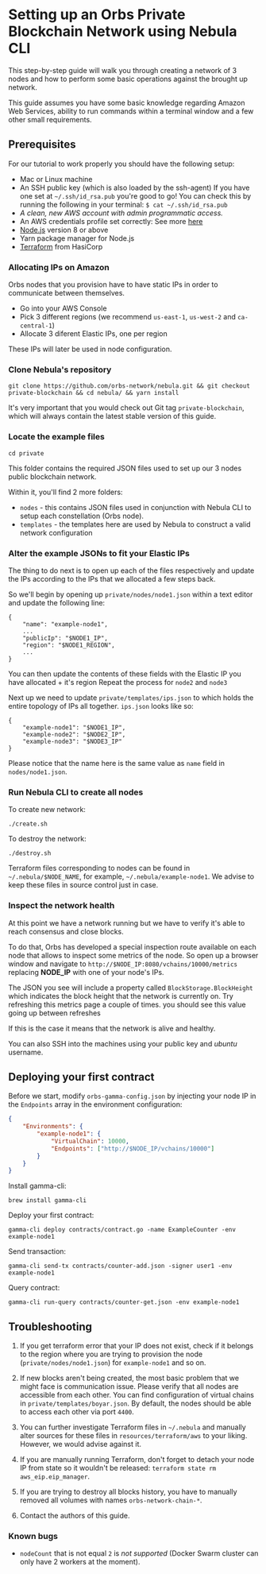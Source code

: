 # Setting up an Orbs Private Blockchain Network using Nebula CLI

This step-by-step guide will walk you through creating a network of 3 nodes
and how to perform some basic operations against the brought up network.

This guide assumes you have some basic knowledge regarding Amazon Web Services, ability to run commands within a terminal window and a few other small requirements.

## Prerequisites

For our tutorial to work properly you should have the following setup:

- Mac or Linux machine
- An SSH public key (which is also loaded by the ssh-agent)
  If you have one set at `~/.ssh/id_rsa.pub` you're good to go!
  You can check this by running the following in your terminal:
  `$ cat ~/.ssh/id_rsa.pub`
- *A clean, new AWS account with admin programmatic access.*
- An AWS credentials profile set correctly:
  See more [here](https://docs.aws.amazon.com/cli/latest/userguide/cli-configure-profiles.html)
- [Node.js](https://nodejs.org/en/) version 8 or above
- Yarn package manager for Node.js
- [Terraform](https://www.terraform.io/downloads.html) from HasiCorp

### Allocating IPs on Amazon

Orbs nodes that you provision have to have static IPs in order to communicate between themselves.

- Go into your AWS Console
- Pick 3 different regions (we recommend `us-east-1`, `us-west-2` and `ca-central-1`)
- Allocate 3 diferent Elastic IPs, one per region

These IPs will later be used in node configuration.

### Clone Nebula's repository

    git clone https://github.com/orbs-network/nebula.git && git checkout private-blockchain && cd nebula/ && yarn install

It's very important that you would check out Git tag `private-blockchain`, which will always contain the latest stable version of this guide.

### Locate the example files

    cd private

This folder contains the required JSON files used to set up our 3 nodes public blockchain network.

Within it, you'll find 2 more folders:

- `nodes` - this contains JSON files used in conjunction with Nebula CLI to setup each constellation (Orbs node).
- `templates` - the templates here are used by Nebula to construct a valid network configuration

### Alter the example JSONs to fit your Elastic IPs

The thing to do next is to open up each of the files respectively and update the IPs
according to the IPs that we allocated a few steps back.

So we'll begin by opening up `private/nodes/node1.json` within a text editor and update the following line:

    {
        "name": "example-node1",
        ...
        "publicIp": "$NODE1_IP",
        "region": "$NODE1_REGION",
        ...
    }

You can then update the contents of these fields with the Elastic IP you have allocated + it's region
Repeat the process for `node2` and `node3`

Next up we need to update `private/templates/ips.json` to which holds the entire topology of IPs all together.
`ips.json` looks like so:

    {
        "example-node1": "$NODE1_IP",
        "example-node2": "$NODE2_IP",
        "example-node3": "$NODE3_IP"
    }

Please notice that the name here is the same value as `name` field in `nodes/node1.json`.

### Run Nebula CLI to create all nodes

To create new network:

    ./create.sh

To destroy the network:

    ./destroy.sh

Terraform files corresponding to nodes can be found in `~/.nebula/$NODE_NAME`, for example, `~/.nebula/example-node1`. We advise to keep these files in source control just in case.

### Inspect the network health

At this point we have a network running but we have to verify it's able to reach consensus and close blocks.

To do that, Orbs has developed a special inspection route available on each node that allows to inspect some metrics
of the node. So open up a browser window and navigate to `http://$NODE_IP:8080/vchains/10000/metrics` replacing __NODE_IP__ with 
one of your node's IPs.

The JSON you see will include a property called `BlockStorage.BlockHeight` which indicates the block height that the network is currently on.
Try refreshing this metrics page a couple of times. you should see this value going up between refreshes

If this is the case it means that the network is alive and healthy.

You can also SSH into the machines using your public key and *ubuntu* username.

## Deploying your first contract

Before we start, modify `orbs-gamma-config.json` by injecting your node IP in the `Endpoints` array in the environment configuration:

```json
{
    "Environments": {
        "example-node1": {
            "VirtualChain": 10000,
            "Endpoints": ["http://$NODE_IP/vchains/10000"]
        }
    }
}
```

Install gamma-cli:

    brew install gamma-cli

Deploy your first contract:

    gamma-cli deploy contracts/contract.go -name ExampleCounter -env example-node1

Send transaction:

    gamma-cli send-tx contracts/counter-add.json -signer user1 -env example-node1

Query contract:

    gamma-cli run-query contracts/counter-get.json -env example-node1

## Troubleshooting

1. If you get terraform error that your IP does not exist, check if it belongs to the region where you are trying to provision the node (`private/nodes/node1.json`) for `example-node1` and so on.

2. If new blocks aren't being created, the most basic problem that we might face is communication issue. Please verify that all nodes are accessible from each other. You can find configuration of virtual chains in `private/templates/boyar.json`. By default, the nodes should be able to access each other via port `4400`.

3. You can further investigate Terraform files in `~/.nebula` and manually alter sources for these files in `resources/terraform/aws` to your liking. However, we would advise against it.

4. If you are manually running Terraform, don't forget to detach your node IP from state so it wouldn't be released: `terraform state rm aws_eip.eip_manager`.

5. If you are trying to destroy all blocks history, you have to manually removed all volumes with names `orbs-network-chain-*`.

6. Contact the authors of this guide.

### Known bugs

- `nodeCount` that is not equal `2` is *not supported* (Docker Swarm cluster can only have 2 workers at the moment).
